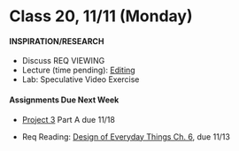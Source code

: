  # Class 20, 11/11 (Monday)


#### INSPIRATION/RESEARCH

 *  Discuss REQ VIEWING
 *  Lecture (time pending): [Editing](https://docs.google.com/presentation/d/13qOxrtrMpmYPSZ4qcbl82TZd2EHHyaBk7luHYXuyA14/edit?usp=sharing)
 *  Lab: Speculative Video Exercise 

 #### Assignments Due Next Week

* [Project 3](seatbelts.md) Part A due 11/18

* Req Reading: [Design of Everyday Things Ch. 6](https://drive.google.com/file/d/1xCeq74PZyiEm1Zyq3qS_HpTDgOjwoZYu/view?usp=sharing), due 11/13 
